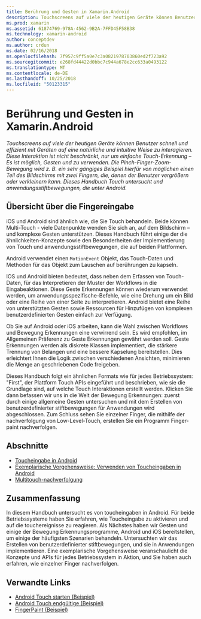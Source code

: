 ```yaml
---
title: Berührung und Gesten in Xamarin.Android
description: Touchscreens auf viele der heutigen Geräte können Benutzer schnell und effizient mit Geräten auf eine natürliche und intuitive Weise zu interagieren. Diese Interaktion ist nicht beschränkt, nur um einfache Touch-Erkennung – Es ist möglich, Gesten und zu verwenden. Die Pinch-Finger-Zoom-Bewegung wird z. B. ein sehr gängiges Beispiel hierfür von möglichen einen Teil des Bildschirms mit zwei Fingern, die, denen der Benutzer vergrößern oder verkleinern kann. Dieses Handbuch Touch untersucht und anwendungsstiftbewegungen, die unter Android.
ms.prod: xamarin
ms.assetid: 61874769-978A-4562-9B2A-7FFD45F58B38
ms.technology: xamarin-android
author: conceptdev
ms.author: crdun
ms.date: 02/16/2018
ms.openlocfilehash: 7f957c9ff5a0e7c3a0821978703860ed2f723a92
ms.sourcegitcommit: e268fd44422d0bbc7c944a678e2cc633a0493122
ms.translationtype: MT
ms.contentlocale: de-DE
ms.lasthandoff: 10/25/2018
ms.locfileid: "50123315"
---
```

# <a name="touch-and-gestures-in-xamarinandroid"></a>Berührung und Gesten in Xamarin.Android

_Touchscreens auf viele der heutigen Geräte können Benutzer schnell und effizient mit Geräten auf eine natürliche und intuitive Weise zu interagieren. Diese Interaktion ist nicht beschränkt, nur um einfache Touch-Erkennung – Es ist möglich, Gesten und zu verwenden. Die Pinch-Finger-Zoom-Bewegung wird z. B. ein sehr gängiges Beispiel hierfür von möglichen einen Teil des Bildschirms mit zwei Fingern, die, denen der Benutzer vergrößern oder verkleinern kann. Dieses Handbuch Touch untersucht und anwendungsstiftbewegungen, die unter Android._

## <a name="touch-overview"></a>Übersicht über die Fingereingabe

iOS und Android sind ähnlich wie, die Sie Touch behandeln. Beide können Multi-Touch - viele Datenpunkte wenden Sie sich an, auf dem Bildschirm – und komplexe Gesten unterstützen. Dieses Handbuch führt einige der die ähnlichkeiten-Konzepte sowie den Besonderheiten der Implementierung von Touch und anwendungsstiftbewegungen, die auf beiden Plattformen.

Android verwendet einen `MotionEvent` Objekt, das Touch-Daten und Methoden für das Objekt zum Lauschen auf berührungen zu kapseln.

IOS und Android bieten bedeutet, dass neben dem Erfassen von Touch-Daten, für das Interpretieren der Muster der Workflows in die Eingabeaktionen. Diese Geste Erkennungen können wiederum verwendet werden, um anwendungsspezifische-Befehle, wie eine Drehung um ein Bild oder eine Reihe von einer Seite zu interpretieren. Android bietet eine Reihe von unterstützten Gesten sowie Ressourcen für Hinzufügen von komplexen benutzerdefinierten Gesten einfach zur Verfügung.

Ob Sie auf Android oder iOS arbeiten, kann die Wahl zwischen Workflows und Bewegung Erkennungen eine verwirrend sein. Es wird empfohlen, im Allgemeinen Präferenz zu Geste Erkennungen gewährt werden soll. Geste Erkennungen werden als diskrete Klassen implementiert, die stärkere Trennung von Belangen und eine bessere Kapselung bereitstellen. Dies erleichtert Ihnen die Logik zwischen verschiedenen Ansichten, minimieren die Menge an geschriebenen Code freigeben.

Dieses Handbuch folgt ein ähnlichen Formats wie für jedes Betriebssystem: "First", der Plattform Touch APIs eingeführt und beschrieben, wie sie die Grundlage sind, auf welche Touch Interaktionen erstellt werden. Klicken Sie dann befassen wir uns in die Welt der Bewegung Erkennungen: zuerst durch einige allgemeine Gesten untersuchen und mit dem Erstellen von benutzerdefinierter stiftbewegungen für Anwendungen wird abgeschlossen. Zum Schluss sehen Sie einzelner Finger, die mithilfe der nachverfolgung von Low-Level-Touch, erstellen Sie ein Programm Finger-paint nachverfolgen.

## <a name="sections"></a>Abschnitte

-  [Toucheingabe in Android](~/android/app-fundamentals/touch/android-touch-walkthrough.md)
-  [Exemplarische Vorgehensweise: Verwenden von Toucheingaben in Android](~/android/app-fundamentals/touch/android-touch-walkthrough.md)
-  [Multitouch-nachverfolgung](touch-tracking.md)

## <a name="summary"></a>Zusammenfassung

In diesem Handbuch untersucht es von toucheingaben in Android. Für beide Betriebssysteme haben Sie erfahren, wie Toucheingabe zu aktivieren und auf die touchereignisse zu reagieren. Als Nächstes haben wir Gesten und einige der Bewegung Erkennungsprogramme, Android und iOS bereitstellen, um einige der häufigsten Szenarien behandeln. Untersuchten wir das Erstellen von benutzerdefinierter stiftbewegungen, und sie in Anwendungen implementieren. Eine exemplarische Vorgehensweise veranschaulicht die Konzepte und APIs für jedes Betriebssystem in Aktion, und Sie haben auch erfahren, wie einzelner Finger nachverfolgen.



## <a name="related-links"></a>Verwandte Links

- [Android Touch starten (Beispiel)](https://developer.xamarin.com/samples/monodroid/ApplicationFundamentals/Touch_start)
- [Android Touch endgültige (Beispiel)](https://developer.xamarin.com/samples/monodroid/ApplicationFundamentals/Touch_final)
- [FingerPaint (Beispiel)](https://developer.xamarin.com/samples/monodroid/ApplicationFundamentals/FingerPaint)
